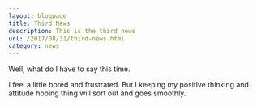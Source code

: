 ```yaml
---
layout: blogpage
title: Third News
description: This is the third news
url: /2017/08/31/third-news.html
category: news
---
```


<p>Well, what do I have to say this time.<p>
<p>I feel a little bored and frustrated. But I keeping my positive thinking and attitude hoping thing will sort out and goes smoothly.<p>
